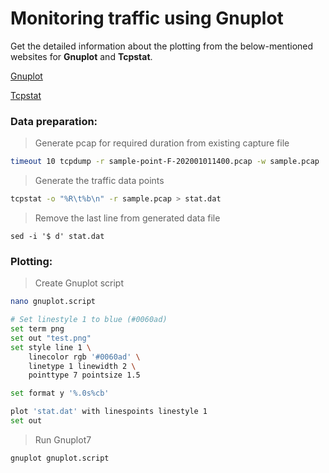 ﻿# Monitoring traffic using Gnuplot

Get the detailed information about the plotting from the below-mentioned websites for **Gnuplot** and **Tcpstat**.

[Gnuplot](http://www.gnuplotting.org/plotting-data/)

[Tcpstat](https://frenchfries.net/paul/tcpstat/gnuplot_howto.html)

### Data preparation:

> Generate pcap for required duration from existing capture file

```bash
timeout 10 tcpdump -r sample-point-F-202001011400.pcap -w sample.pcap
```

> Generate the traffic data points

```bash
tcpstat -o "%R\t%b\n" -r sample.pcap > stat.dat
```

> Remove the last line from generated data file

```
sed -i '$ d' stat.dat
```

### Plotting:

> Create Gnuplot script

```bash
nano gnuplot.script

# Set linestyle 1 to blue (#0060ad)
set term png
set out "test.png"
set style line 1 \
    linecolor rgb '#0060ad' \
    linetype 1 linewidth 2 \
    pointtype 7 pointsize 1.5

set format y '%.0s%cb'

plot 'stat.dat' with linespoints linestyle 1
set out
```

> Run Gnuplot7

```bash
gnuplot gnuplot.script
```
